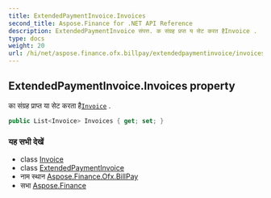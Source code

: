 ```yaml
---
title: ExtendedPaymentInvoice.Invoices
second_title: Aspose.Finance for .NET API Reference
description: ExtendedPaymentInvoice संपत्त. क संग्रह प्रप्त य सेट करत हैInvoice .
type: docs
weight: 20
url: /hi/net/aspose.finance.ofx.billpay/extendedpaymentinvoice/invoices/
---
```

## ExtendedPaymentInvoice.Invoices property

का संग्रह प्राप्त या सेट करता है[`Invoice`](../../../aspose.finance.ofx/invoice/) .

```csharp
public List<Invoice> Invoices { get; set; }
```

### यह सभी देखें

* class [Invoice](../../../aspose.finance.ofx/invoice/)
* class [ExtendedPaymentInvoice](../)
* नाम स्थान [Aspose.Finance.Ofx.BillPay](../../extendedpaymentinvoice/)
* सभा [Aspose.Finance](../../../)



